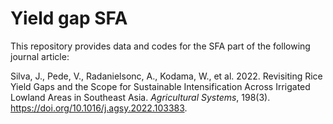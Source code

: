 # Yield gap SFA
  This repository provides data and codes for the SFA part of the following journal article:

Silva, J., Pede, V., Radanielsonc, A., Kodama, W., et al. 2022. Revisiting Rice Yield Gaps and the Scope for Sustainable Intensification Across Irrigated Lowland Areas in Southeast Asia. *Agricultural Systems*, 198(3). https://doi.org/10.1016/j.agsy.2022.103383.